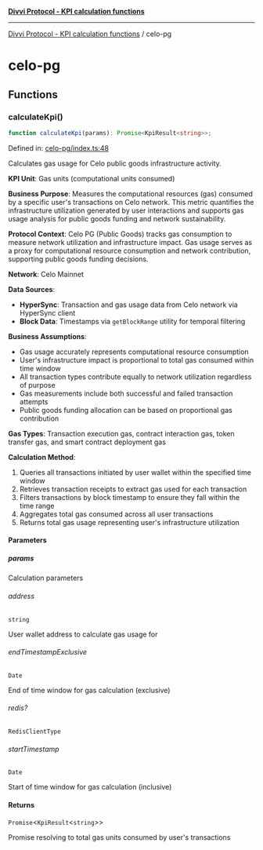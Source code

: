 [**Divvi Protocol - KPI calculation functions**](README.md)

---

[Divvi Protocol - KPI calculation functions](README.md) / celo-pg

# celo-pg

## Functions

### calculateKpi()

```ts
function calculateKpi(params): Promise<KpiResult<string>>;
```

Defined in: [celo-pg/index.ts:48](https://github.com/divvi-xyz/divvi-protocol-v0/blob/main/scripts/calculateKpi/protocols/celo-pg/index.ts#L48)

Calculates gas usage for Celo public goods infrastructure activity.

**KPI Unit**: Gas units (computational units consumed)

**Business Purpose**: Measures the computational resources (gas) consumed by a specific user's
transactions on Celo network. This metric quantifies the infrastructure utilization generated by user
interactions and supports gas usage analysis for public goods funding and network sustainability.

**Protocol Context**: Celo PG (Public Goods) tracks gas consumption to measure network utilization
and infrastructure impact. Gas usage serves as a proxy for computational resource consumption and
network contribution, supporting public goods funding decisions.

**Network**: Celo Mainnet

**Data Sources**:

- **HyperSync**: Transaction and gas usage data from Celo network via HyperSync client
- **Block Data**: Timestamps via `getBlockRange` utility for temporal filtering

**Business Assumptions**:

- Gas usage accurately represents computational resource consumption
- User's infrastructure impact is proportional to total gas consumed within time window
- All transaction types contribute equally to network utilization regardless of purpose
- Gas measurements include both successful and failed transaction attempts
- Public goods funding allocation can be based on proportional gas contribution

**Gas Types**: Transaction execution gas, contract interaction gas, token transfer gas, and smart contract deployment gas

**Calculation Method**:

1. Queries all transactions initiated by user wallet within the specified time window
2. Retrieves transaction receipts to extract gas used for each transaction
3. Filters transactions by block timestamp to ensure they fall within the time range
4. Aggregates total gas consumed across all user transactions
5. Returns total gas usage representing user's infrastructure utilization

#### Parameters

##### params

Calculation parameters

###### address

`string`

User wallet address to calculate gas usage for

###### endTimestampExclusive

`Date`

End of time window for gas calculation (exclusive)

###### redis?

`RedisClientType`

###### startTimestamp

`Date`

Start of time window for gas calculation (inclusive)

#### Returns

`Promise`\<`KpiResult`\<`string`\>\>

Promise resolving to total gas units consumed by user's transactions
